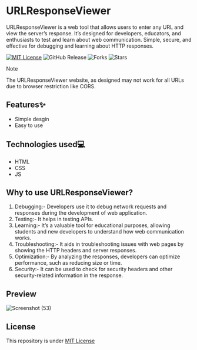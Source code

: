 # URLResponseViewer
URLResponseViewer is a web tool that allows users to enter any URL and view the server’s response. It’s designed for developers, educators, and enthusiasts to test and learn about web communication. Simple, secure, and effective for debugging and learning about HTTP responses.

[![MIT License](https://img.shields.io/badge/License-MIT-green.svg)](https://github.com/Harshit2012/URLResponseViewer?tab=MIT-1-ov-file#readme)
![GitHub Release](https://img.shields.io/github/v/release/harshit2012/urlresponseviewer)
![Forks](https://img.shields.io/github/forks/harshit2012/urlresponseviewer)
![Stars](https://img.shields.io/github/stars/harshit2012/urlresponseviewer)

> [!NOTE]  
> The URLResponseViewer website, as designed may not work for all URLs due to browser restriction like CORS.

## Features✨
- Simple desgin
- Easy to use

## Technologies used💻
- HTML
- CSS
- JS

## Why to use URLResponseViewer?
1. Debugging:- Developers use it to debug network requests and responses during the development of web application.
2. Testing:- It helps in testing APIs.
3. Learning:- It’s a valuable tool for educational purposes, allowing students and new developers to understand how web communication works.
4. Troubleshooting:- It aids in troubleshooting issues with web pages by showing the HTTP headers and server responses.
5. Optimization:- By analyzing the responses, developers can optimize performance, such as reducing size or time.
6. Security:- It can be used to check for security headers and other security-related information in the response.

## Preview
![Screenshot (53)](https://github.com/Harshit2012/URLResponseViewer/assets/105143145/4659b1c4-5c98-4ad2-b3e1-10a89d41ea8e)

## License
This repository is under [MIT License](https://github.com/Harshit2012/URLResponseViewer?tab=MIT-1-ov-file)
